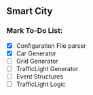## Smart City
### Mark To-Do List:
- [x] Configuration File parser
- [x] Car Generator
- [ ] Grid Generator
- [ ] TrafficLight Generator
- [ ] Event Structures
- [ ] TrafficLight Logic